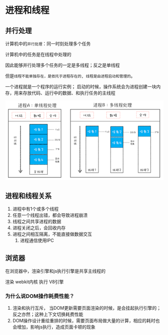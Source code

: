 # 进程和线程

## 并行处理
计算机中的`并行处理`：同一时刻处理多个任务

计算机中的任务是在线程中处理的

因此能够并行处理多个任务的一定是多线程；反之是单线程

但是`线程不能单独存在，是依托于进程存在的, 线程是由进程启动和管理的`。

一个进程就是一个程序的运行实例；
启动的时候，操作系统会为进程创建一块内存，用来存放代码、运行中的数据、和执行任务的主线程

![进程和线程关系](./imgs/thread.png)

## 进程和线程关系
1. 进程中有1个或多个线程
2. 任意一个线程出错，都会导致进程崩溃
3. 线程之间共享进程的数据
4. 进程关闭之后，会回收内存
5. 进程之间相互隔离，不能直接做数据交互
   1. 进程通信使用IPC


## 浏览器
在浏览器中，渲染引擎和js执行引擎是共享主线程的

渲染  webkit内核
执行  V8引擎

### 为什么说DOM操作耗费性能？
1. 渲染和执行互斥， 当DOM更新需要页面渲染的时候，是会挂起执行引擎的；反之亦然；这种上下文切换耗费性能
2. DOM操作设计重绘重排的时候，需要页面布局做大量的计算，相应的耗时也会增加，影响js执行，造成页面卡顿的现象




